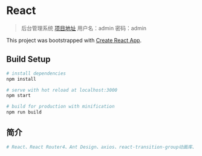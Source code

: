 # React
> 后台管理系统 [项目地址](http://api.cf69.com/static/adminHtml/index.html)
用户名：admin 密码：admin

This project was bootstrapped with [Create React App](https://github.com/facebook/create-react-app).

## Build Setup

``` bash
# install dependencies
npm install

# serve with hot reload at localhost:3000
npm start

# build for production with minification
npm run build
```

## 简介
``` bash
# React、React Router4、Ant Design、axios、react-transition-group动画库、scss、封装ajax请求及其他工具类；
```